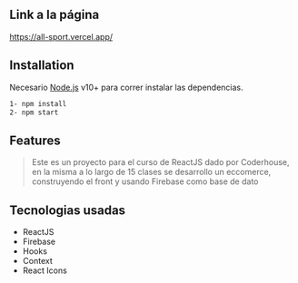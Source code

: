 ## Link a la página
https://all-sport.vercel.app/

## Installation

Necesario [Node.js](https://nodejs.org/) v10+ para correr instalar las dependencias.

```sh
1- npm install
2- npm start
```

## Features

> Este es un proyecto para el curso de ReactJS
> dado por Coderhouse, en la misma a lo largo de
> 15 clases se desarrollo un eccomerce, construyendo
> el front y usando Firebase como base de dato

## Tecnologias usadas

- ReactJS
- Firebase
- Hooks
- Context
- React Icons
